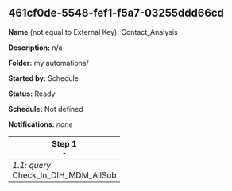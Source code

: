 ## 461cf0de-5548-fef1-f5a7-03255ddd66cd

**Name** (not equal to External Key)**:** Contact_Analysis

**Description:** n/a

**Folder:** my automations/

**Started by:** Schedule

**Status:** Ready

**Schedule:** Not defined

**Notifications:** _none_


| Step 1<br>_<small>-</small>_ |
| --- |
| _1.1: query_<br>Check_In_DIH_MDM_AllSub |
